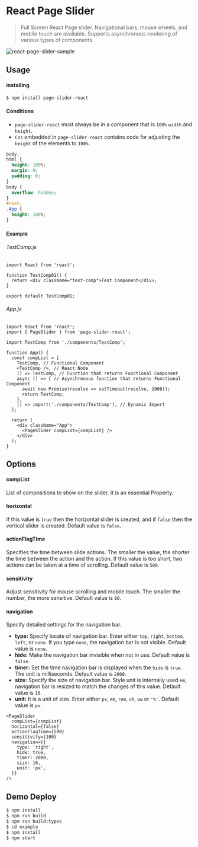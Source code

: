 # React Page Slider

> Full Screen React Page slider. Navigational bars, mouse wheels, and mobile touch are available. Supports asynchronous rendering of various types of components.

![react-page-slider-sample](https://user-images.githubusercontent.com/46883562/75833202-a5ea6d80-5dfb-11ea-8cac-bbf615c68600.gif)

## Usage

#### installing

```zsh
$ npm install page-slider-react
```

#### Conditions

- `page-slider-react` must always be in a component that is `100%` `width` and `height`.
- `Css` embedded in `page-slider-react` contains code for adjusting the `height` of the elements to `100%`.

```css
body,
html {
  height: 100%;
  margin: 0;
  padding: 0;
}
body {
  overflow: hidden;
}
#root,
.App {
  height: 100%;
}
```

#### Example

###### TestComp.js

```JSX
import React from 'react';

function TestComp01() {
  return <div className="test-comp">Test Component</div>;
}

export default TestComp01;
```

###### App.js

```JSX
import React from 'react';
import { PageSlider } from 'page-slider-react';

import TestComp from './components/TestComp';

function App() {
  const compList = [
    TestComp, // Functional Component
    <TestComp />, // React Node
    () => TestComp, // Function that returns Functional Component
    async () => { // Asynchronous function that returns Functional Component
      await new Promise(resolve => setTimeout(resolve, 2000));
      return TestComp;
    },
    () => import('./components/TestComp'), // Dynamic Import
  ];

  return (
    <div className="App">
      <PageSlider compList={compList} />
    </div>
  );
}
```

## Options

#### compList

List of compositions to show on the slider. It is an essential Property.

#### horizontal

If this value is `true` then the horizontal slider is created, and if `false` then the vertical slider is created. Default value is `false`.

#### actionFlagTime

Specifies the time between slide actions. The smaller the value, the shorter the time between the action and the action. If this value is too short, two actions can be taken at a time of scrolling. Default value is `500`.

#### sensitivity

Adjust sensitivity for mouse scrolling and mobile touch. The smaller the number, the more sensitive. Default value is `80`.

#### navigation

Specify detailed settings for the navigation bar.

- **type:** Specify locate of navigation bar. Enter either `top`, `right`, `bottom`, `left`, or `none`. If you type `none`, the navigation bar is not visible. Default value is `none`.
- **hide:** Make the navigation bar invisible when not in use. Default value is `false`.
- **timer:** Set the time navigation bar is displayed when the `hide` is `true`. The unit is milliseconds. Default value is `2000`.
- **size:** Specify the size of navigation bar. Style unit is internally used `em`, navigation bar is resized to match the changes of this value. Default value is `16`.
- **unit:** It is a unit of size. Enter either `px`, `em`, `rem`, `vh`, `vw` or `'%'`. Default value is `px`.

```JSX
<PageSlider
  compList={compList}
  horizontal={false}
  actionFlagTime={500}
  sensitivity={100}
  navigation={{
    type: 'right',
    hide: true,
    timer: 2000,
    size: 16,
    unit: 'px',
  }}
/>
```

## Demo Deploy

```zsh
$ npm install
$ npm run build
$ npm run build:types
$ cd example
$ npm install
$ npm start
```
